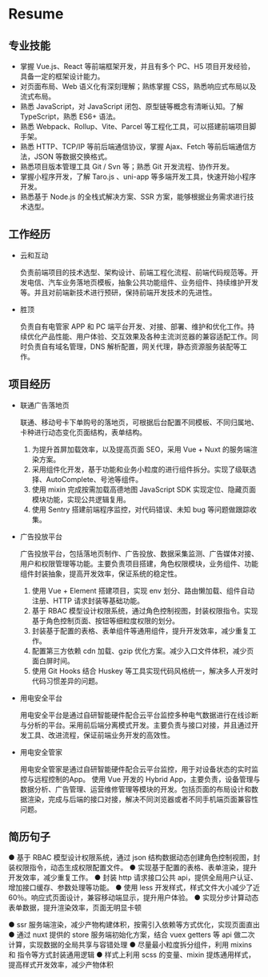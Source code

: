 # Resume

## 专业技能

- 掌握 Vue.js、React 等前端框架开发，并且有多个 PC、H5 项目开发经验，具备一定的框架设计能力。
- 对页面布局、Web 语义化有深刻理解；熟练掌握 CSS，熟悉响应式布局以及流式布局。
- 熟悉 JavaScript，对 JavaScript 闭包、原型链等概念有清晰认知。了解 TypeScript，熟悉 ES6+ 语法。
- 熟悉 Webpack、Rollup、Vite、Parcel 等工程化工具，可以搭建前端项目脚手架。
- 熟悉 HTTP、TCP/IP 等前后端通信协议，掌握 Ajax、Fetch 等前后端通信方法，JSON 等数据交换格式。
- 熟悉项目版本管理工具 Git / Svn 等；熟悉 Git 开发流程、协作开发。
- 掌握小程序开发，了解 Taro.js 、uni-app 等多端开发工具，快速开始小程序开发。
- 熟悉基于 Node.js 的全栈式解决方案、SSR 方案，能够根据业务需求进行技术选型。

## 工作经历

- 云和互动

  负责前端项目的技术选型、架构设计、前端工程化流程、前端代码规范等。开发电信、汽车业务落地页模板，抽象公共功能组件、业务组件、持续维护开发等。并且对前端新技术进行预研，保持前端开发技术的先进性。

- 胜顶

  负责自有电管家 APP 和 PC 端平台开发、对接、部署、维护和优化工作。持续优化产品性能、用户体验、交互效果及各种主流浏览器的兼容适配工作。同时负责自有域名管理，DNS 解析配置，网关代理，静态资源服务装配等工作。

## 项目经历

- 联通广告落地页

  联通、移动号卡下单购号的落地页，可根据后台配置不同模板、不同归属地、卡种进行动态变化页面结构，表单结构。

  1. 为提升首屏加载效率，以及提高页面 SEO，采用 Vue + Nuxt 的服务端渲染方案。
  2. 采用组件化开发，基于功能和业务小粒度的进行组件拆分。实现了级联选择、AutoComplete、号池等组件。
  3. 使用 mixin 完成按需加载高德地图 JavaScript SDK 实现定位、隐藏页面模块功能，实现公共逻辑复用。
  4. 使用 Sentry 搭建前端程序监控，对代码错误、未知 bug 等问题做跟踪收集。
  <!-- 5. 后续部署，日志 Logger 集成，使用 Nginx 对旧链接进行重定向。 -->

- 广告投放平台

  广告投放平台，包括落地页制作、广告投放、数据采集监测、广告媒体对接、用户和权限管理等功能。主要负责项目搭建，角色权限模块，业务组件、功能组件封装抽象，提高开发效率，保证系统的稳定性。

  1. 使用 Vue + Element 搭建项目，实现 env 划分、路由懒加载、组件自动注册、HTTP 请求封装等基础功能。
  2. 基于 RBAC 模型设计权限系统，通过角色控制视图，封装权限指令。实现基于角色控制页面、按钮等细粒度权限的划分。
  3. 封装基于配置的表格、表单组件等通用组件，提升开发效率，减少重复工作。
  4. 配置第三方依赖 cdn 加载、gzip 优化方案。减少入口文件体积，减少页面白屏时间。
  5. 使用 Git Hooks 结合 Huskey 等工具实现代码风格统一，解决多人开发时代码习惯差异的问题。

- 用电安全平台

  用电安全平台是通过自研智能硬件配合云平台监控多种电气数据进行在线诊断与分析的平台。采用前后端分离模式开发。主要负责与接口对接，并且通过开发工具、改进流程，保证前端业务开发的高效性。

- 用电安全管家

  用电安全管家是通过自研智能硬件配合云平台监控，用于对设备状态的实时监控与远程控制的App。 使用 Vue 开发的 Hybrid App，主要负责，设备管理与数据分析、广告管理、运营维修管理等模块的开发。包括页面的布局设计和数据渲染，完成与后端的接口对接，解决不同浏览器或者不同手机端页面兼容性问题。

## 简历句子

● 基于 RBAC 模型设计权限系统，通过 json 结构数据动态创建角色控制视图，封装权限指令，动态生成权限配置文件。
● 实现基于配置的表格、表单渲染，提升开发效率，减少重复工作。
● 封装 http 请求接口公共 api，提供全局用户认证、增加接口缓存、参数处理等功能。
● 使用 less 开发样式，样式文件大小减少了近 60％。响应式页面设计，兼容移动端显示，提升用户体验。
● 实现分步计算动态表单数据，提升渲染效率，页面无明显卡顿

● ssr 服务端渲染，减少产物构建体积，按需引入依赖等方式优化，实现页面直出
● 通过 nuxt 提供的 store 服务端初始化方案，结合 vuex getters 等 api 做二次计算，实现数据的全局共享与容错处理
● 尽量最小粒度拆分组件，利用 mixins 和 指令等方式封装通用逻辑
● 样式上利用 scss 的变量、mixin 提炼通用样式，提高样式开发效率，减少产物体积
